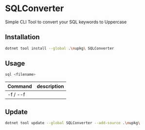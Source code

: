 # SQLConverter

Simple CLI Tool to convert your SQL keywords to Uppercase 

## Installation
```bash
dotnet tool install --global .\nupkg\ SQLConverter
```

## Usage
```bash
sql <filename>
```
|Command|description|
|--|--|
|-f / --f| |

## Update 
```bash
dotnet tool update --global SQLConverter --add-source .\nupkg\
```
